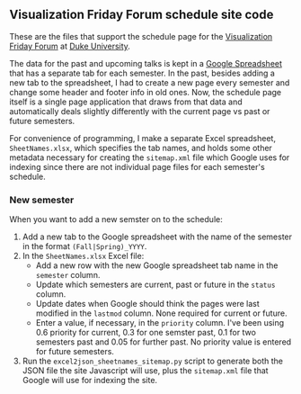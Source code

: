 ## Visualization Friday Forum schedule site code

These are the files that support the schedule page for the [Visualization Friday Forum][vff] 
at [Duke University][duke].

The data for the past and upcoming talks is kept in a [Google Spreadsheet][data] that
has a separate tab for each semester. In the past, besides adding a new tab to the spreadsheet, 
I had to create a new page every semester and change some header and footer info in old ones.
Now, the schedule page itself is a single page application that draws from that data and automatically
deals slightly differently with the current page vs past or future semesters. 

For convenience of programming, I make a separate Excel spreadsheet, `SheetNames.xlsx`, which specifies the tab
names, and holds some other metadata necessary for creating the `sitemap.xml` file which
Google uses for indexing since there are not individual page files for each semester's schedule.

### New semester

When you want to add a new semster on to the schedule:

1. Add a new tab to the Google spreadsheet with the name of the semester in the format `(Fall|Spring)_YYYY`.
1. In the `SheetNames.xlsx` Excel file:
    - Add a new row with the new Google spreadsheet tab name in the `semester` column.
    - Update which semesters are current, past or future in the `status` column.
    - Update dates when Google should think the pages were last modified in the `lastmod` column. 
      None required for current or future.
    - Enter a value, if necessary, in the `priority` column.
      I've been using 0.6 priority for current, 0.3 for one semster past, 0.1 for two semesters past
      and 0.05 for further past. No priority value is entered for future semesters.
1. Run the `excel2json_sheetnames_sitemap.py` script to generate both the JSON file the site
Javascript will use, plus the `sitemap.xml` file that Google will use for indexing the site.


[vff]: http://vis.duke.edu/FridayForum/ "Visualization Friday Forum"
[duke]: http://www.duke.edu/ "Duke University"
[data]: https://docs.google.com/spreadsheet/pub?key=0AgpG-BX4vPChdGdQdGllSEc1eDlTMjl5NUZjWVdnTHc&output=html "Data sheet"


